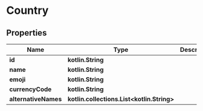 
# Country

## Properties
Name | Type | Description | Notes
------------ | ------------- | ------------- | -------------
**id** | **kotlin.String** |  | 
**name** | **kotlin.String** |  | 
**emoji** | **kotlin.String** |  | 
**currencyCode** | **kotlin.String** |  |  [optional]
**alternativeNames** | **kotlin.collections.List&lt;kotlin.String&gt;** |  |  [optional]



